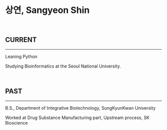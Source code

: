 # 상연, Sangyeon Shin

<br>

## CURRENT

---

Leaning Python

Studying Bioinformatics at the Seoul National University.

<br>

## PAST

---

B.S., Department of Integrative Biotechnology, SungKyunKwan University

Worked at Drug Substance Manufacturing part, Upstream process, SK Bioscience